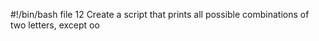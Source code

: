 #!/bin/bash
file 12 Create a script that prints all possible combinations of two letters, except oo
